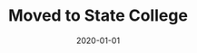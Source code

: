 ---
layout: layouts/post.html
title: Moved to State College
description: Knausgaard kinfolk small batch paleo.
date: 2020-01-01
location: 
featured_image: 
featured_alt: 
tags: 
    - projects
    - life
    - unlinked
---